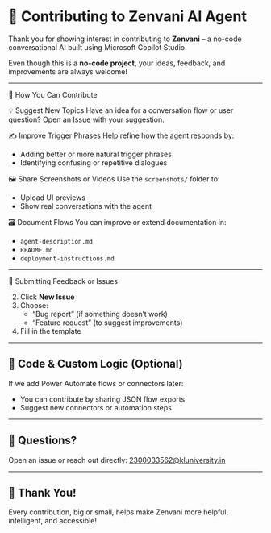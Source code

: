 # 🤝 Contributing to Zenvani AI Agent

Thank you for showing interest in contributing to **Zenvani** – a no-code conversational AI built using Microsoft Copilot Studio.

Even though this is a **no-code project**, your ideas, feedback, and improvements are always welcome!

---

 📌 How You Can Contribute

 💡 Suggest New Topics
Have an idea for a conversation flow or user question? Open an [Issue](https://github.com/yourusername/zenvani/issues) with your suggestion.

✍️ Improve Trigger Phrases
Help refine how the agent responds by:
- Adding better or more natural trigger phrases
- Identifying confusing or repetitive dialogues

 🖼 Share Screenshots or Videos
Use the `screenshots/` folder to:
- Upload UI previews
- Show real conversations with the agent

🗃 Document Flows
You can improve or extend documentation in:
- `agent-description.md`
- `README.md`
- `deployment-instructions.md`

---
📎 Submitting Feedback or Issues

2. Click **New Issue**
3. Choose:
   - “Bug report” (if something doesn’t work)
   - “Feature request” (to suggest improvements)
4. Fill in the template

---

## 🔧 Code & Custom Logic (Optional)

If we add Power Automate flows or connectors later:
- You can contribute by sharing JSON flow exports
- Suggest new connectors or automation steps

---

## 💬 Questions?

Open an issue or reach out directly:
2300033562@kluniversity.in


---

## 🙌 Thank You!

Every contribution, big or small, helps make Zenvani more helpful, intelligent, and accessible!

